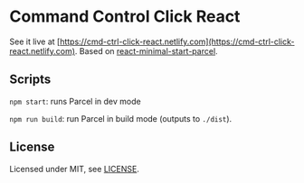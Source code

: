 # Command Control Click React 

See it live at [https://cmd-ctrl-click-react.netlify.com](https://cmd-ctrl-click-react.netlify.com).
Based on [react-minimal-start-parcel](https://github.com/HugoDF/react-minimal-starter-parcel).

## Scripts

`npm start`: runs Parcel in dev mode

`npm run build`: run Parcel in build mode (outputs to `./dist`).

## License

Licensed under MIT, see [LICENSE](./LICENSE).
